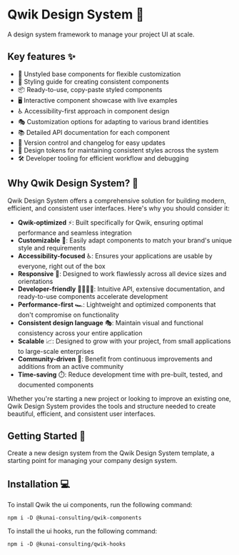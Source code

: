 # Qwik Design System 🚀

A design system framework to manage your project UI at scale.

## Key features ✨

- 🎨 Unstyled base components for flexible customization
- 📐 Styling guide for creating consistent components
- 📦 Ready-to-use, copy-paste styled components
- 🖥️ Interactive component showcase with live examples
- ♿ Accessibility-first approach in component design
- 🎭 Customization options for adapting to various brand identities
- 📚 Detailed API documentation for each component
- 🔄 Version control and changelog for easy updates
- 🎨 Design tokens for maintaining consistent styles across the system
- 🛠️ Developer tooling for efficient workflow and debugging

## Why Qwik Design System? 🤔

Qwik Design System offers a comprehensive solution for building modern, efficient, and consistent user interfaces. Here's why you should consider it:

- **Qwik-optimized** ⚡: Built specifically for Qwik, ensuring optimal performance and seamless integration
- **Customizable** 🎨: Easily adapt components to match your brand's unique style and requirements
- **Accessibility-focused** ♿: Ensures your applications are usable by everyone, right out of the box
- **Responsive** 📱: Designed to work flawlessly across all device sizes and orientations
- **Developer-friendly** 👩‍💻👨‍💻: Intuitive API, extensive documentation, and ready-to-use components accelerate development
- **Performance-first** 🏎️: Lightweight and optimized components that don't compromise on functionality
- **Consistent design language** 🎭: Maintain visual and functional consistency across your entire application
- **Scalable** 📈: Designed to grow with your project, from small applications to large-scale enterprises
- **Community-driven** 🤝: Benefit from continuous improvements and additions from an active community
- **Time-saving** ⏱️: Reduce development time with pre-built, tested, and documented components

Whether you're starting a new project or looking to improve an existing one, Qwik Design System provides the tools and structure needed to create beautiful, efficient, and consistent user interfaces.

## Getting Started 🏁

Create a new design system from the Qwik Design System template, a starting point for managing your company design system.

## Installation 💻

To install Qwik the ui components, run the following command:

```shell
npm i -D @kunai-consulting/qwik-components
```

To install the ui hooks, run the following command:

```shell
npm i -D @kunai-consulting/qwik-hooks
```
